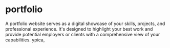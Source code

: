# portfolio
A portfolio website serves as a digital showcase of your skills, projects, and professional experience. It's designed to highlight your best work and provide potential employers or clients with a comprehensive view of your capabilities. ypica,
